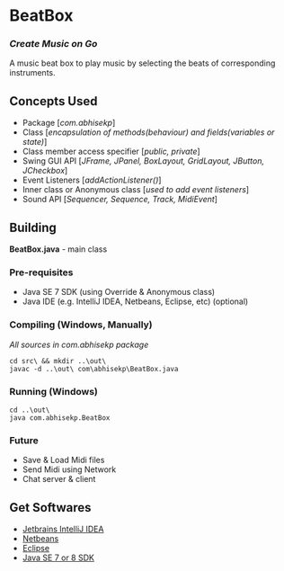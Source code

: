 # BeatBox
### *Create Music on Go*
A music beat box to play music by selecting the beats of corresponding instruments.

## Concepts Used
- Package [*com.abhisekp*]
- Class [*encapsulation of methods(behaviour) and fields(variables or state)*]
- Class member access specifier [*public, private*]
- Swing GUI API [*JFrame, JPanel, BoxLayout, GridLayout, JButton, JCheckbox*]
- Event Listeners [*addActionListener()*]
- Inner class or Anonymous class [*used to add event listeners*]
- Sound API [*Sequencer, Sequence, Track, MidiEvent*]

## Building
**BeatBox.java** - main class

### Pre-requisites
- Java SE 7 SDK (using Override & Anonymous class)
- Java IDE (e.g. IntelliJ IDEA, Netbeans, Eclipse, etc) (optional)

### Compiling (Windows, Manually)
*All sources in com.abhisekp package*

	cd src\ && mkdir ..\out\
	javac -d ..\out\ com\abhisekp\BeatBox.java

### Running (Windows)
	cd ..\out\
	java com.abhisekp.BeatBox

### Future
- Save & Load Midi files
- Send Midi using Network
- Chat server & client

## Get Softwares
- [Jetbrains IntelliJ IDEA](http://www.jetbrains.com/idea/download/download_thanks.jsp)
- [Netbeans](https://netbeans.org/downloads/start.html?platform=windows&lang=en&option=javase)
- [Eclipse](https://www.eclipse.org/downloads/packages/eclipse-standard-432/keplersr2)
- [Java SE 7 or 8 SDK](http://www.oracle.com/technetwork/java/javase/downloads/index.html)
